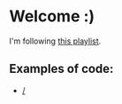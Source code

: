 # Welcome :)

I'm following [this playlist](https://www.youtube.com/playlist?list=PLTyWtrsGknYdqY_7lwcbJ1z4bvc5yEEZl).


## Examples of code:
- [/](https://github.com/kammradt/java-streams)
